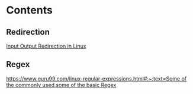 # Contents

## Redirection

[Input Output Redirection in Linux](https://www.computernetworkingnotes.com/linux-tutorials/input-output-redirection-in-linux.html)

## Regex

[https://www.guru99.com/linux-regular-expressions.html#:~:text=Some of the commonly used,some of the basic Regex](https://www.guru99.com/linux-regular-expressions.html#:~:text=Some%20of%20the%20commonly%20used,some%20of%20the%20basic%20Regex)
